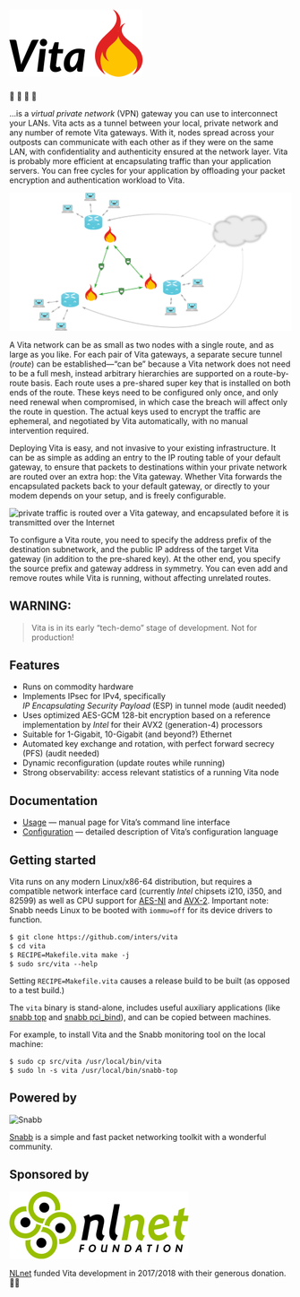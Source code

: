 # ![Vita](vita.png)  

🚧 🚧 🚧 🚧

…is a *virtual private network* (VPN) gateway you can use to interconnect your
LANs. Vita acts as a tunnel between your local, private network and any number
of remote Vita gateways. With it, nodes spread across your outposts can
communicate with each other as if they were on the same LAN, with
confidentiality and authenticity ensured at the network layer. Vita is probably
more efficient at encapsulating traffic than your application servers. You can
free cycles for your application by offloading your packet encryption and
authentication workload to Vita.

![a mesh of Vita gateways forms a VPN](vita-sketch.png)

A Vita network can be as small as two nodes with a single route, and as large
as you like. For each pair of Vita gateways, a separate secure tunnel (*route*)
can be established—“can be” because a Vita network does not need to be a full
mesh, instead arbitrary hierarchies are supported on a route-by-route basis.
Each route uses a pre-shared super key that is installed on both ends of the
route. These keys need to be configured only once, and only need renewal when
compromised, in which case the breach will affect only the route in question.
The actual keys used to encrypt the traffic are ephemeral, and negotiated by
Vita automatically, with no manual intervention required.

Deploying Vita is easy, and not invasive to your existing infrastructure. It
can be as simple as adding an entry to the IP routing table of your default
gateway, to ensure that packets to destinations within your private network are
routed over an extra hop: the Vita gateway. Whether Vita forwards the
encapsulated packets back to your default gateway, or directly to your modem
depends on your setup, and is freely configurable.

![private traffic is routed over a Vita gateway, and encapsulated before it is
transmitted over the Internet](vita-detail.png)

To configure a Vita route, you need to specify the address prefix of the
destination subnetwork, and the public IP address of the target Vita gateway
(in addition to the pre-shared key). At the other end, you specify the source
prefix and gateway address in symmetry. You can even add and remove routes
while Vita is running, without affecting unrelated routes.

## WARNING:

> Vita is in its early “tech-demo” stage of development. Not for production!

## Features

- Runs on commodity hardware
- Implements IPsec for IPv4, specifically
  *IP Encapsulating Security Payload* (ESP) in tunnel mode (audit needed)
- Uses optimized AES-GCM 128-bit encryption based on a reference
  implementation by *Intel* for their AVX2 (generation-4) processors
- Suitable for 1-Gigabit, 10-Gigabit (and beyond?) Ethernet
- Automated key exchange and rotation, with perfect forward secrecy (PFS)
  (audit needed)
- Dynamic reconfiguration (update routes while running)
- Strong observability: access relevant statistics of a running Vita node

## Documentation

- [Usage](https://github.com/inters/vita/blob/master/src/program/vita/README)
  — manual page for Vita’s command line interface
- [Configuration](https://github.com/inters/vita/blob/master/src/program/vita/README.config)
  — detailed description of Vita’s configuration language

## Getting started

Vita runs on any modern Linux/x86-64 distribution, but requires a compatible
network interface card (currently *Intel* chipsets i210, i350, and 82599) as
well as CPU support for
[AES-NI](https://en.wikipedia.org/wiki/AES_instruction_set) and
[AVX-2](https://en.wikipedia.org/wiki/Advanced_Vector_Extensions#Advanced_Vector_Extensions_2).
Important note: Snabb needs Linux to be booted with `iommu=off` for its device
drivers to function.

    $ git clone https://github.com/inters/vita
    $ cd vita
    $ RECIPE=Makefile.vita make -j
    $ sudo src/vita --help

Setting `RECIPE=Makefile.vita` causes a release build to be built (as opposed
to a test build.)

The `vita` binary is stand-alone, includes useful auxiliary applications (like
[snabb top](https://github.com/inters/vita/tree/master/src/program/top) and
[snabb pci_bind](https://github.com/inters/vita/tree/master/src/program/pci_bind)),
and can be copied between machines.

For example, to install Vita and the Snabb monitoring tool on the local
machine:

    $ sudo cp src/vita /usr/local/bin/vita
    $ sudo ln -s vita /usr/local/bin/snabb-top

## Powered by

![Snabb](snabb.png)

[Snabb](https://github.com/snabbco/snabb) is a simple and fast packet
networking toolkit with a wonderful community.


## Sponsored by

![NLnet](nlnet.png)

[NLnet](https://nlnet.nl) funded Vita development in 2017/2018 with their
generous donation. 🙇‍♂️
